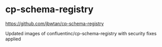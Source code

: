 # cp-schema-registry
https://github.com/jbwtan/cp-schema-registry

Updated images of confluentinc/cp-schema-registry with security fixes applied
